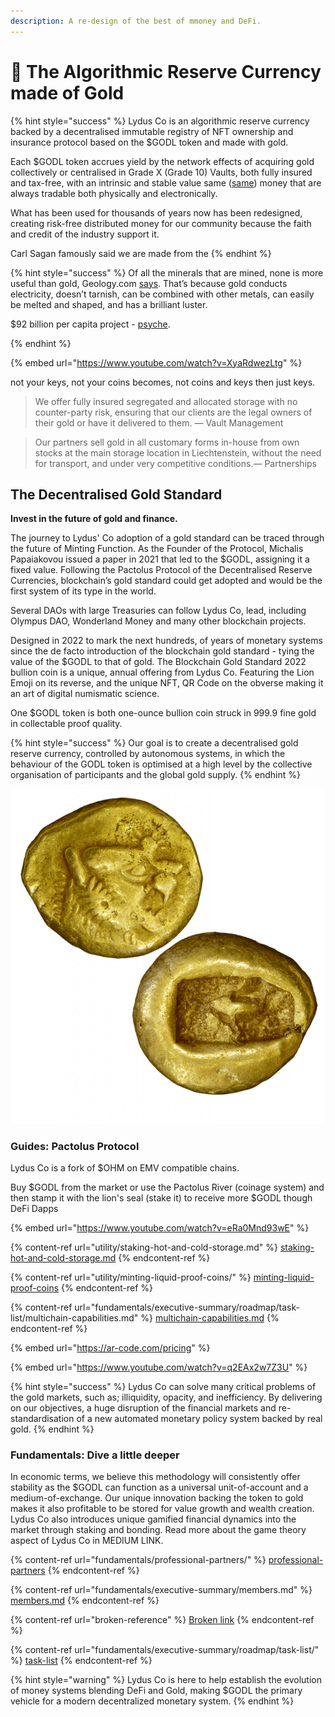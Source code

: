 ```yaml
---
description: A re-design of the best of mmoney and DeFi.
---
```


# 🦁 The Algorithmic Reserve Currency made of Gold

{% hint style="success" %}
Lydus Co is an algorithmic reserve currency backed by a decentralised immutable registry of NFT ownership and insurance protocol based on the $GODL token and made with gold.&#x20;

Each $GODL token accrues yield by the network effects of acquiring gold collectively or centralised in Grade X (Grade 10) Vaults, both fully insured and tax-free, with an intrinsic and stable value same ([same](https://goldprice.org/gold-price-history.html)) money that are always tradable both physically and electronically.&#x20;

What has been used for thousands of years now has been redesigned, creating risk-free distributed money for our community because the faith and credit of the industry support it.

Carl Sagan famously said we are made from the&#x20;
{% endhint %}

&#x20;

{% hint style="success" %}
Of all the minerals that are mined, none is more useful than gold, Geology.com [says](https://geology.com/minerals/gold/uses-of-gold.shtml). That’s because gold conducts electricity, doesn’t tarnish, can be combined with other metals, can easily be melted and shaped, and has a brilliant luster.

$92 billion per capita project - [psyche](https://www.usmoneyreserve.com/blog/gold-in-space/).



>
{% endhint %}



{% embed url="https://www.youtube.com/watch?v=XyaRdwezLtg" %}

not your keys, not your coins becomes, not coins and keys then just keys.

> We offer fully insured segregated and allocated storage with no counter-party risk, ensuring that our clients are the legal owners of their gold or have it delivered to them. — Vault Management

> Our partners sell gold in all customary forms in-house from own stocks at the main storage location in Liechtenstein, without the need for transport, and under very competitive conditions.— Partnerships

## The Decentralised Gold Standard

**Invest in the future of gold and finance.**

The journey to Lydus' Co adoption of a gold standard can be traced through the future of Minting Function. As the Founder of the Protocol, Michalis Papaiakovou issued a paper in 2021 that led to the $GODL, assigning it a fixed value. Following the Pactolus Protocol of the Decentralised Reserve Currencies, blockchain’s gold standard could get adopted and would be the first system of its type in the world.&#x20;

Several DAOs with large Treasuries can follow Lydus Co, lead, including Olympus DAO, Wonderland Money and many other blockchain projects.&#x20;

Designed in 2022 to mark the next hundreds, of years of monetary systems since the de facto introduction of the blockchain gold standard - tying the value of the $GODL to that of gold. The Blockchain Gold Standard 2022 bullion coin is a unique, annual offering from Lydus Co. Featuring the Lion Emoji on its reverse, and the unique NFT, QR Code on the obverse making it an art of digital numismatic science.&#x20;

One $GODL token is both one-ounce bullion coin struck in 999.9 fine gold in collectable proof quality.

{% hint style="success" %}
Our goal is to create a decentralised gold reserve currency, controlled by autonomous systems, in which the behaviour of the GODL token is optimised at a high level by the collective organisation of participants and the global gold supply.
{% endhint %}

![The Fist Coin in the World.](<.gitbook/assets/lydian starter.png>)

### Guides: Pactolus Protocol

Lydus Co is a fork of $OHM on EMV compatible chains.&#x20;

Buy $GODL from the market or use the Pactolus River (coinage system) and then stamp it with the lion's seal (stake it) to receive more $GODL though DeFi Dapps

{% embed url="https://www.youtube.com/watch?v=eRa0Mnd93wE" %}

{% content-ref url="utility/staking-hot-and-cold-storage.md" %}
[staking-hot-and-cold-storage.md](utility/staking-hot-and-cold-storage.md)
{% endcontent-ref %}

{% content-ref url="utility/minting-liquid-proof-coins/" %}
[minting-liquid-proof-coins](utility/minting-liquid-proof-coins/)
{% endcontent-ref %}

{% content-ref url="fundamentals/executive-summary/roadmap/task-list/multichain-capabilities.md" %}
[multichain-capabilities.md](fundamentals/executive-summary/roadmap/task-list/multichain-capabilities.md)
{% endcontent-ref %}

{% embed url="https://ar-code.com/pricing" %}

{% embed url="https://www.youtube.com/watch?v=q2EAx2w7Z3U" %}

{% hint style="success" %}
Lydus Co can solve many critical problems of the gold markets, such as; illiquidity, opacity, and inefficiency. By delivering on our objectives, a huge disruption of the financial markets and re-standardisation of a new automated monetary policy system backed by real gold.
{% endhint %}

### Fundamentals: Dive a little deeper

In economic terms, we believe this methodology will consistently offer stability as the $GODL can function as a universal unit-of-account and a medium-of-exchange. Our unique innovation backing the token to gold makes it also profitable to be stored for value growth and wealth creation. Lydus Co also introduces unique gamified financial dynamics into the market through staking and bonding. Read more about the game theory aspect of Lydus Co in MEDIUM LINK.

{% content-ref url="fundamentals/professional-partners/" %}
[professional-partners](fundamentals/professional-partners/)
{% endcontent-ref %}

{% content-ref url="fundamentals/executive-summary/members.md" %}
[members.md](fundamentals/executive-summary/members.md)
{% endcontent-ref %}

{% content-ref url="broken-reference" %}
[Broken link](broken-reference)
{% endcontent-ref %}

{% content-ref url="fundamentals/executive-summary/roadmap/task-list/" %}
[task-list](fundamentals/executive-summary/roadmap/task-list/)
{% endcontent-ref %}

{% hint style="warning" %}
Lydus Co is here to help establish the evolution of money systems blending DeFi and Gold, making $GODL the primary vehicle for a modern decentralized monetary system.
{% endhint %}
